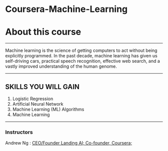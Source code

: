 # Coursera-Machine-Learning


# About this course
---------------------------------------------------------------------------------------------------------------------------------------

Machine learning is the science of getting computers to act without being explicitly programmed. In the past decade, machine learning has given us self-driving cars, practical speech recognition, effective web search, and a vastly improved understanding of the human genome.

-----------------------------------------------------------------------------------------------------------------------------------------

## SKILLS YOU WILL GAIN ##
1) Logistic Regression
2) Artificial Neural Network
3) Machine Learning (ML) Algorithms
4) Machine Learning
----------------------------------------------------------------------------------------------------------------------------------------
### Instructors ###

Andrew Ng  : [CEO/Founder Landing AI; Co-founder, Coursera;](https://www.coursera.org/learn/machine-learning#instructors)

